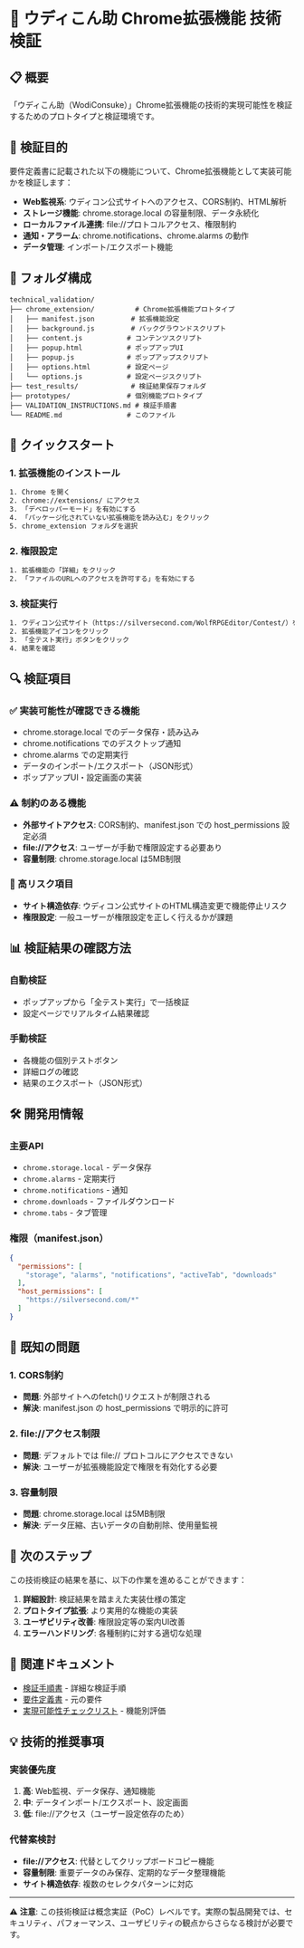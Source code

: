 # 🌊 ウディこん助 Chrome拡張機能 技術検証

## 📋 概要

「ウディこん助（WodiConsuke）」Chrome拡張機能の技術的実現可能性を検証するためのプロトタイプと検証環境です。

## 🎯 検証目的

要件定義書に記載された以下の機能について、Chrome拡張機能として実装可能かを検証します：

- **Web監視系**: ウディコン公式サイトへのアクセス、CORS制約、HTML解析
- **ストレージ機能**: chrome.storage.local の容量制限、データ永続化
- **ローカルファイル連携**: file://プロトコルアクセス、権限制約
- **通知・アラーム**: chrome.notifications、chrome.alarms の動作
- **データ管理**: インポート/エクスポート機能

## 📁 フォルダ構成

```
technical_validation/
├── chrome_extension/          # Chrome拡張機能プロトタイプ
│   ├── manifest.json         # 拡張機能設定
│   ├── background.js         # バックグラウンドスクリプト
│   ├── content.js           # コンテンツスクリプト
│   ├── popup.html           # ポップアップUI
│   ├── popup.js             # ポップアップスクリプト
│   ├── options.html         # 設定ページ
│   └── options.js           # 設定ページスクリプト
├── test_results/             # 検証結果保存フォルダ
├── prototypes/              # 個別機能プロトタイプ
├── VALIDATION_INSTRUCTIONS.md # 検証手順書
└── README.md                # このファイル
```

## 🚀 クイックスタート

### 1. 拡張機能のインストール
```bash
1. Chrome を開く
2. chrome://extensions/ にアクセス
3. 「デベロッパーモード」を有効にする
4. 「パッケージ化されていない拡張機能を読み込む」をクリック
5. chrome_extension フォルダを選択
```

### 2. 権限設定
```bash
1. 拡張機能の「詳細」をクリック
2. 「ファイルのURLへのアクセスを許可する」を有効にする
```

### 3. 検証実行
```bash
1. ウディコン公式サイト（https://silversecond.com/WolfRPGEditor/Contest/）を開く
2. 拡張機能アイコンをクリック
3. 「全テスト実行」ボタンをクリック
4. 結果を確認
```

## 🔍 検証項目

### ✅ 実装可能性が確認できる機能
- chrome.storage.local でのデータ保存・読み込み
- chrome.notifications でのデスクトップ通知
- chrome.alarms での定期実行
- データのインポート/エクスポート（JSON形式）
- ポップアップUI・設定画面の実装

### ⚠️ 制約のある機能
- **外部サイトアクセス**: CORS制約、manifest.json での host_permissions 設定必須
- **file://アクセス**: ユーザーが手動で権限設定する必要あり
- **容量制限**: chrome.storage.local は5MB制限

### 🔴 高リスク項目
- **サイト構造依存**: ウディコン公式サイトのHTML構造変更で機能停止リスク
- **権限設定**: 一般ユーザーが権限設定を正しく行えるかが課題

## 📊 検証結果の確認方法

### 自動検証
- ポップアップから「全テスト実行」で一括検証
- 設定ページでリアルタイム結果確認

### 手動検証
- 各機能の個別テストボタン
- 詳細ログの確認
- 結果のエクスポート（JSON形式）

## 🛠 開発用情報

### 主要API
- `chrome.storage.local` - データ保存
- `chrome.alarms` - 定期実行
- `chrome.notifications` - 通知
- `chrome.downloads` - ファイルダウンロード
- `chrome.tabs` - タブ管理

### 権限（manifest.json）
```json
{
  "permissions": [
    "storage", "alarms", "notifications", "activeTab", "downloads"
  ],
  "host_permissions": [
    "https://silversecond.com/*"
  ]
}
```

## 🚨 既知の問題

### 1. CORS制約
- **問題**: 外部サイトへのfetch()リクエストが制限される
- **解決**: manifest.json の host_permissions で明示的に許可

### 2. file://アクセス制限
- **問題**: デフォルトでは file:// プロトコルにアクセスできない
- **解決**: ユーザーが拡張機能設定で権限を有効化する必要

### 3. 容量制限
- **問題**: chrome.storage.local は5MB制限
- **解決**: データ圧縮、古いデータの自動削除、使用量監視

## 📝 次のステップ

この技術検証の結果を基に、以下の作業を進めることができます：

1. **詳細設計**: 検証結果を踏まえた実装仕様の策定
2. **プロトタイプ拡張**: より実用的な機能の実装
3. **ユーザビリティ改善**: 権限設定等の案内UI改善
4. **エラーハンドリング**: 各種制約に対する適切な処理

## 🔗 関連ドキュメント

- [検証手順書](VALIDATION_INSTRUCTIONS.md) - 詳細な検証手順
- [要件定義書](../documents/wodicon_helper_requirements.md) - 元の要件
- [実現可能性チェックリスト](../documents/SOW/backlog/feasibility_checklist.md) - 機能別評価

## 💡 技術的推奨事項

### 実装優先度
1. **高**: Web監視、データ保存、通知機能
2. **中**: データインポート/エクスポート、設定画面
3. **低**: file://アクセス（ユーザー設定依存のため）

### 代替案検討
- **file://アクセス**: 代替としてクリップボードコピー機能
- **容量制限**: 重要データのみ保存、定期的なデータ整理機能
- **サイト構造依存**: 複数のセレクタパターンに対応

---

⚠️ **注意**: この技術検証は概念実証（PoC）レベルです。実際の製品開発では、セキュリティ、パフォーマンス、ユーザビリティの観点からさらなる検討が必要です。